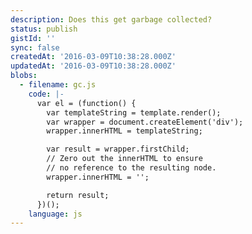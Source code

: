 ```yaml
---
description: Does this get garbage collected?
status: publish
gistId: ''
sync: false
createdAt: '2016-03-09T10:38:28.000Z'
updatedAt: '2016-03-09T10:38:28.000Z'
blobs:
  - filename: gc.js
    code: |-
      var el = (function() {
        var templateString = template.render();
        var wrapper = document.createElement('div');
        wrapper.innerHTML = templateString;

        var result = wrapper.firstChild;
        // Zero out the innerHTML to ensure
        // no reference to the resulting node.
        wrapper.innerHTML = '';

        return result;
      })();
    language: js
---
```


